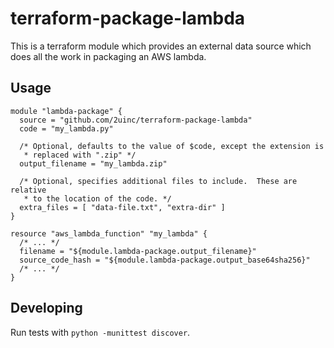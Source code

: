 # terraform-package-lambda

This is a terraform module which provides an external data source which does
all the work in packaging an AWS lambda.

## Usage

```hcl
module "lambda-package" {
  source = "github.com/2uinc/terraform-package-lambda"
  code = "my_lambda.py"

  /* Optional, defaults to the value of $code, except the extension is
   * replaced with ".zip" */
  output_filename = "my_lambda.zip"

  /* Optional, specifies additional files to include.  These are relative
   * to the location of the code. */
  extra_files = [ "data-file.txt", "extra-dir" ]
}

resource "aws_lambda_function" "my_lambda" {
  /* ... */
  filename = "${module.lambda-package.output_filename}"
  source_code_hash = "${module.lambda-package.output_base64sha256}"
  /* ... */
}
```

## Developing

Run tests with `python -munittest discover`.

